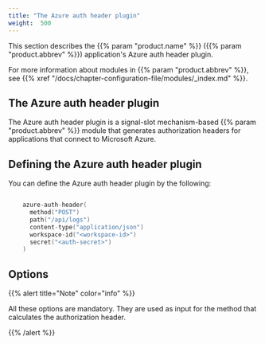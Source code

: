 ```yaml
---
title: "The Azure auth header plugin"
weight:  500
---
```

<!-- DISCLAIMER: This file is based on the syslog-ng Open Source Edition documentation https://github.com/balabit/syslog-ng-ose-guides/commit/2f4a52ee61d1ea9ad27cb4f3168b95408fddfdf2 and is used under the terms of The syslog-ng Open Source Edition Documentation License. The file has been modified by Axoflow. -->

This section describes the {{% param "product.name" %}} ({{% param "product.abbrev" %}}) application's Azure auth header plugin.

For more information about modules in {{% param "product.abbrev" %}}, see {{% xref "/docs/chapter-configuration-file/modules/_index.md" %}}.


## The Azure auth header plugin

The Azure auth header plugin is a signal-slot mechanism-based {{% param "product.abbrev" %}} module that generates authorization headers for applications that connect to Microsoft Azure.



## Defining the Azure auth header plugin

You can define the Azure auth header plugin by the following:

```c

    azure-auth-header(
      method("POST")
      path("/api/logs")
      content-type("application/json")
      workspace-id("<workspace-id>")
      secret("<auth-secret>")
    )

```



## Options

{{% alert title="Note" color="info" %}}

All these options are mandatory. They are used as input for the method that calculates the authorization header.

{{% /alert %}}

